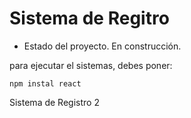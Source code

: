 <h1> Sistema de Regitro </h1>

- Estado del proyecto. En construcción.

para ejecutar el sistemas, debes poner:

```npm instal react``` 

Sistema de Registro 2
